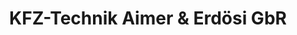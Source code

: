 ---
title: "KFZ-Technik Aimer & Erdösi GbR"
url: /vogtareuth/kfz-technik-aimer-und-erdoesi-gbr/
shop: Autowerkstatt
---